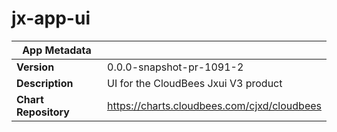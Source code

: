 # jx-app-ui

|App Metadata||
|---|---|
| **Version** | 0.0.0-snapshot-pr-1091-2 |
| **Description** | UI for the CloudBees Jxui V3 product |
| **Chart Repository** | https://charts.cloudbees.com/cjxd/cloudbees |
